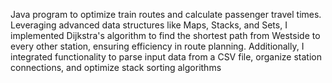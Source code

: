 Java program to optimize train routes and calculate passenger travel times. Leveraging advanced data structures like Maps, Stacks, and Sets, I implemented Dijkstra's algorithm to find the shortest path from Westside to every other station, ensuring efficiency in route planning. Additionally, I integrated functionality to parse input data from a CSV file, organize station connections, and optimize stack sorting algorithms
